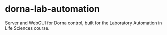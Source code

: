 # dorna-lab-automation
Server and WebGUI for Dorna control, built for the Laboratory Automation in Life Sciences course.
